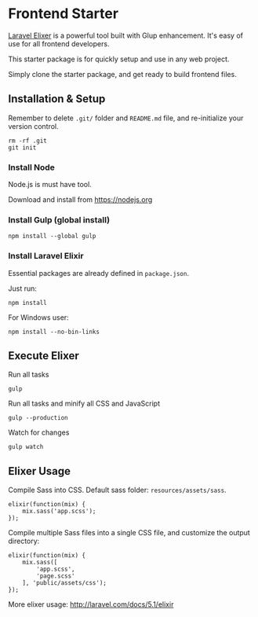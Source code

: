 # Frontend Starter

[Laravel Elixer](http://laravel.com/docs/5.1/elixir) is a powerful tool built with Glup enhancement.
It's easy of use for all frontend developers.

This starter package is for quickly setup and use in any web project.

Simply clone the starter package, and get ready to build frontend files.

## Installation & Setup

Remember to delete `.git/` folder and `README.md` file, and re-initialize your version control.

    rm -rf .git
    git init

### Install Node

Node.js is must have tool.

Download and install from <https://nodejs.org>

### Install Gulp (global install)

    npm install --global gulp

### Install Laravel Elixir

Essential packages are already defined in `package.json`.

Just run:

    npm install

For Windows user:

    npm install --no-bin-links

## Execute Elixer

Run all tasks

    gulp

Run all tasks and minify all CSS and JavaScript

    gulp --production

Watch for changes

    gulp watch

## Elixer Usage

Compile Sass into CSS. Default sass folder: `resources/assets/sass`.

```
elixir(function(mix) {
    mix.sass('app.scss');
});
```

Compile multiple Sass files into a single CSS file, and customize the output directory:

```
elixir(function(mix) {
    mix.sass([
        'app.scss',
        'page.scss'
    ], 'public/assets/css');
});
```

More elixer usage: <http://laravel.com/docs/5.1/elixir>